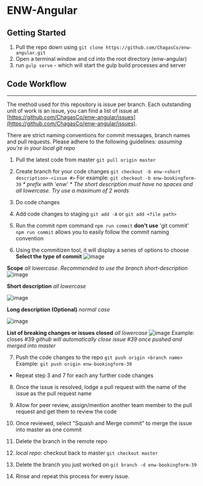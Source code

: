 # ENW-Angular

## Getting Started
1. Pull the repo down using `git clone https://github.com/ChagasCo/enw-angular.git`
2. Open a terminal window and cd into the root directory (enw-angular)
3. run `gulp serve` - which will start the gulp build processes and server

## Code Workflow
---
The method used for this repository is issue per branch. Each outstanding unit of work is an issue, you can find a list of issue at [https://github.com/ChagasCo/enw-angular/issues](https://github.com/ChagasCo/enw-angular/issues).

There are strict naming conventions for commit messages, branch names and pull requests. Please adhere to the following guidelines:
_assuming you're in your local git repo_

1. Pull the latest code from master `git pull origin master`

2. Create branch for your code changes `git checkout -b enw-<short description>-<issue #>`
  For example: `git checkout -b enw-bookingform-39` 
  _* prefix with 'enw'_
  _* The short description must have no spaces and all lowercase. Try use a maximum of 2 words_

3. Do code changes

4. Add code changes to staging `git add -A` or `git add <file path>`

5. Run the commit npm command `npm run commit`
   **don't use** 'git commit' 
   `npm run commit` allows you to easily follow the commit naming convention
   
6. Using the commitizen tool, it will display a series of options to choose
  **Select the type of commit**
  ![image](https://cloud.githubusercontent.com/assets/5626828/14414927/1b2de2b2-ffcc-11e5-803e-d144a5db1ab1.png)
  
  **Scope**
  _all lowercase. Recommended to use the branch short-description_
  ![image](https://cloud.githubusercontent.com/assets/5626828/14414950/8cb83b76-ffcc-11e5-9e5c-e35b487d9f63.png)
  
  **Short description**
  _all lowercase_
  
  ![image](https://cloud.githubusercontent.com/assets/5626828/14414956/9fe4e488-ffcc-11e5-93d2-67b2722d6cee.png)
  
  **Long description (Optional)**
  _normal case_
  
  ![image](https://cloud.githubusercontent.com/assets/5626828/14414962/b57b90f8-ffcc-11e5-8e28-c0270be764b0.png)
  
  **List of breaking changes or issues closed**
  _all lowercase_
  ![image](https://cloud.githubusercontent.com/assets/5626828/14414970/c10f1ef8-ffcc-11e5-9f0e-973eb21d9e52.png)
  Example: closes #39
  _github will automatically close issue #39 once pushed and merged into master_
  
7. Push the code changes to the repo `git push origin <branch name>`
  Example: `git push origin enw-bookingform-39`
  * Repeat step 3 and 7 for each any further code changes

8. Once the issue is resolved, lodge a pull request with the name of the issue as the pull request name

9. Allow for peer review, assign/mention another team member to the pull request and get them to review the code

10. Once reviewed, select "Squash and Merge commit" to merge the issue into master as one commit

11. Delete the branch in the remote repo

12. _local repo_: checkout back to master `git checkout master`

13. Delete the branch you just worked on `git branch -d enw-bookingform-39`

14. Rinse and repeat this process for every issue.
